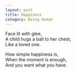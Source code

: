 ```yaml
---
layout: post
title: Happiness
category: Being Human 
---
```


Face lit with glee,  
A child hugs a ball to her chest,  
Like a loved one.

How simple happiness is,  
When the moment is enough,  
And you want what you have.

